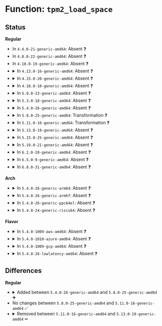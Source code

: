 # Function: <code>tpm2_load_space</code>

## Status
<b>Regular</b>
<ul>
<li>
In <code>4.4.0-21-generic-amd64</code>: Absent ❓
</li>
<li>
In <code>4.8.0-22-generic-amd64</code>: Absent ❓
</li>
<li>
In <code>4.10.0-19-generic-amd64</code>: Absent ❓
</li>
<li>
<details>
<summary>In <code>4.13.0-16-generic-amd64</code>: Absent ❓</summary>

```json
{
  "name": "tpm2_load_space",
  "collision_type": "Unique Static",
  "inline_type": "Full",
  "funcs": [
    {
      "addr": 18446744071584859227,
      "name": "tpm2_load_space",
      "external": false,
      "loc": "drivers/char/tpm/tpm2-space.c:177",
      "file": "drivers/char/tpm/tpm2-space.c",
      "inline": "not declared, inlined",
      "caller_inline": [
        "drivers/char/tpm/tpm2-space.c:tpm2_prepare_space"
      ],
      "caller_func": []
    }
  ],
  "symbols": []
}
```
</details>
</li>
<li>
<details>
<summary>In <code>4.15.0-20-generic-amd64</code>: Absent ❓</summary>

```json
{
  "name": "tpm2_load_space",
  "collision_type": "Unique Static",
  "inline_type": "Full",
  "funcs": [
    {
      "addr": 18446744071585278203,
      "name": "tpm2_load_space",
      "external": false,
      "loc": "drivers/char/tpm/tpm2-space.c:177",
      "file": "drivers/char/tpm/tpm2-space.c",
      "inline": "not declared, inlined",
      "caller_inline": [
        "drivers/char/tpm/tpm2-space.c:tpm2_prepare_space"
      ],
      "caller_func": []
    }
  ],
  "symbols": []
}
```
</details>
</li>
<li>
<details>
<summary>In <code>4.18.0-10-generic-amd64</code>: Absent ❓</summary>

```json
{
  "name": "tpm2_load_space",
  "collision_type": "Unique Static",
  "inline_type": "Full",
  "funcs": [
    {
      "addr": 18446744071585515418,
      "name": "tpm2_load_space",
      "external": false,
      "loc": "drivers/char/tpm/tpm2-space.c:180",
      "file": "drivers/char/tpm/tpm2-space.c",
      "inline": "not declared, inlined",
      "caller_inline": [
        "drivers/char/tpm/tpm2-space.c:tpm2_prepare_space"
      ],
      "caller_func": []
    }
  ],
  "symbols": []
}
```
</details>
</li>
<li>
<details>
<summary>In <code>5.0.0-13-generic-amd64</code>: Absent ❓</summary>

```json
{
  "name": "tpm2_load_space",
  "collision_type": "Unique Static",
  "inline_type": "Full",
  "funcs": [
    {
      "addr": 18446744071585635082,
      "name": "tpm2_load_space",
      "external": false,
      "loc": "drivers/char/tpm/tpm2-space.c:178",
      "file": "drivers/char/tpm/tpm2-space.c",
      "inline": "not declared, inlined",
      "caller_inline": [
        "drivers/char/tpm/tpm2-space.c:tpm2_prepare_space"
      ],
      "caller_func": []
    }
  ],
  "symbols": []
}
```
</details>
</li>
<li>
<details>
<summary>In <code>5.3.0-18-generic-amd64</code>: Absent ❓</summary>

```json
{
  "name": "tpm2_load_space",
  "collision_type": "Unique Static",
  "inline_type": "Full",
  "funcs": [
    {
      "addr": 18446744071585858014,
      "name": "tpm2_load_space",
      "external": false,
      "loc": "drivers/char/tpm/tpm2-space.c:173",
      "file": "drivers/char/tpm/tpm2-space.c",
      "inline": "not declared, inlined",
      "caller_inline": [
        "drivers/char/tpm/tpm2-space.c:tpm2_prepare_space"
      ],
      "caller_func": []
    }
  ],
  "symbols": []
}
```
</details>
</li>
<li>
<details>
<summary>In <code>5.4.0-26-generic-amd64</code>: Absent ❓</summary>

```json
{
  "name": "tpm2_load_space",
  "collision_type": "Unique Static",
  "inline_type": "Full",
  "funcs": [
    {
      "addr": 18446744071586000606,
      "name": "tpm2_load_space",
      "external": false,
      "loc": "drivers/char/tpm/tpm2-space.c:173",
      "file": "drivers/char/tpm/tpm2-space.c",
      "inline": "not declared, inlined",
      "caller_inline": [
        "drivers/char/tpm/tpm2-space.c:tpm2_prepare_space"
      ],
      "caller_func": []
    }
  ],
  "symbols": []
}
```
</details>
</li>
<li>
<details>
<summary>In <code>5.8.0-25-generic-amd64</code>: Transformation ❓</summary>

```c
int tpm2_load_space(struct tpm_chip * chip)
```

```json
{
  "name": "tpm2_load_space",
  "collision_type": "Unique Static",
  "inline_type": "No",
  "funcs": [
    {
      "addr": 0,
      "name": "tpm2_load_space",
      "external": false,
      "loc": "drivers/char/tpm/tpm2-space.c:176",
      "file": "drivers/char/tpm/tpm2-space.c",
      "inline": "seen, unknown",
      "caller_inline": [],
      "caller_func": [
        "drivers/char/tpm/tpm2-space.c:tpm2_prepare_space"
      ]
    }
  ],
  "symbols": [
    {
      "addr": 18446744071586738432,
      "name": "tpm2_load_space",
      "section": ".text",
      "bind": "STB_LOCAL",
      "size": 249
    },
    {
      "addr": 18446744071586740232,
      "name": "tpm2_load_space.cold",
      "section": ".text",
      "bind": "STB_LOCAL",
      "size": 58
    }
  ]
}
```
</details>
</li>
<li>
<details>
<summary>In <code>5.11.0-16-generic-amd64</code>: Transformation ❓</summary>

```c
int tpm2_load_space(struct tpm_chip * chip)
```

```json
{
  "name": "tpm2_load_space",
  "collision_type": "Unique Static",
  "inline_type": "No",
  "funcs": [
    {
      "addr": 0,
      "name": "tpm2_load_space",
      "external": false,
      "loc": "drivers/char/tpm/tpm2-space.c:176",
      "file": "drivers/char/tpm/tpm2-space.c",
      "inline": "seen, unknown",
      "caller_inline": [],
      "caller_func": [
        "drivers/char/tpm/tpm2-space.c:tpm2_prepare_space"
      ]
    }
  ],
  "symbols": [
    {
      "addr": 18446744071586832912,
      "name": "tpm2_load_space",
      "section": ".text",
      "bind": "STB_LOCAL",
      "size": 249
    },
    {
      "addr": 18446744071591471183,
      "name": "tpm2_load_space.cold",
      "section": ".text",
      "bind": "STB_LOCAL",
      "size": 58
    }
  ]
}
```
</details>
</li>
<li>
<details>
<summary>In <code>5.13.0-19-generic-amd64</code>: Absent ❓</summary>

```json
{
  "name": "tpm2_load_space",
  "collision_type": "Unique Static",
  "inline_type": "Full",
  "funcs": [
    {
      "addr": 18446744071586712781,
      "name": "tpm2_load_space",
      "external": false,
      "loc": "drivers/char/tpm/tpm2-space.c:176",
      "file": "drivers/char/tpm/tpm2-space.c",
      "inline": "not declared, inlined",
      "caller_inline": [
        "drivers/char/tpm/tpm2-space.c:tpm2_prepare_space"
      ],
      "caller_func": []
    }
  ],
  "symbols": []
}
```
</details>
</li>
<li>
<details>
<summary>In <code>5.15.0-25-generic-amd64</code>: Absent ❓</summary>

```json
{
  "name": "tpm2_load_space",
  "collision_type": "Unique Static",
  "inline_type": "Full",
  "funcs": [
    {
      "addr": 18446744071587262840,
      "name": "tpm2_load_space",
      "external": false,
      "loc": "drivers/char/tpm/tpm2-space.c:176",
      "file": "drivers/char/tpm/tpm2-space.c",
      "inline": "not declared, inlined",
      "caller_inline": [
        "drivers/char/tpm/tpm2-space.c:tpm2_prepare_space"
      ],
      "caller_func": []
    }
  ],
  "symbols": []
}
```
</details>
</li>
<li>
<details>
<summary>In <code>5.19.0-21-generic-amd64</code>: Absent ❓</summary>

```json
{
  "name": "tpm2_load_space",
  "collision_type": "Unique Static",
  "inline_type": "Full",
  "funcs": [
    {
      "addr": 18446744071588572552,
      "name": "tpm2_load_space",
      "external": false,
      "loc": "drivers/char/tpm/tpm2-space.c:176",
      "file": "drivers/char/tpm/tpm2-space.c",
      "inline": "not declared, inlined",
      "caller_inline": [
        "drivers/char/tpm/tpm2-space.c:tpm2_prepare_space"
      ],
      "caller_func": []
    }
  ],
  "symbols": []
}
```
</details>
</li>
<li>
<details>
<summary>In <code>6.2.0-20-generic-amd64</code>: Absent ❓</summary>

```json
{
  "name": "tpm2_load_space",
  "collision_type": "Unique Static",
  "inline_type": "Full",
  "funcs": [
    {
      "addr": 18446744071590027416,
      "name": "tpm2_load_space",
      "external": false,
      "loc": "drivers/char/tpm/tpm2-space.c:176",
      "file": "drivers/char/tpm/tpm2-space.c",
      "inline": "not declared, inlined",
      "caller_inline": [
        "drivers/char/tpm/tpm2-space.c:tpm2_prepare_space"
      ],
      "caller_func": []
    }
  ],
  "symbols": []
}
```
</details>
</li>
<li>
<details>
<summary>In <code>6.5.0-9-generic-amd64</code>: Absent ❓</summary>

```json
{
  "name": "tpm2_load_space",
  "collision_type": "Unique Static",
  "inline_type": "Full",
  "funcs": [
    {
      "addr": 18446744071590336696,
      "name": "tpm2_load_space",
      "external": false,
      "loc": "drivers/char/tpm/tpm2-space.c:176",
      "file": "drivers/char/tpm/tpm2-space.c",
      "inline": "not declared, inlined",
      "caller_inline": [
        "drivers/char/tpm/tpm2-space.c:tpm2_prepare_space"
      ],
      "caller_func": []
    }
  ],
  "symbols": []
}
```
</details>
</li>
<li>
<details>
<summary>In <code>6.8.0-31-generic-amd64</code>: Absent ❓</summary>

```json
{
  "name": "tpm2_load_space",
  "collision_type": "Unique Static",
  "inline_type": "Full",
  "funcs": [
    {
      "addr": 18446744071590678184,
      "name": "tpm2_load_space",
      "external": false,
      "loc": "drivers/char/tpm/tpm2-space.c:176",
      "file": "drivers/char/tpm/tpm2-space.c",
      "inline": "not declared, inlined",
      "caller_inline": [
        "drivers/char/tpm/tpm2-space.c:tpm2_prepare_space"
      ],
      "caller_func": []
    }
  ],
  "symbols": []
}
```
</details>
</li>
</ul>
<b>Arch</b>
<ul>
<li>
<details>
<summary>In <code>5.4.0-26-generic-arm64</code>: Absent ❓</summary>

```json
{
  "name": "tpm2_load_space",
  "collision_type": "Unique Static",
  "inline_type": "Full",
  "funcs": [
    {
      "addr": 18446603336498797288,
      "name": "tpm2_load_space",
      "external": false,
      "loc": "drivers/char/tpm/tpm2-space.c:173",
      "file": "drivers/char/tpm/tpm2-space.c",
      "inline": "not declared, inlined",
      "caller_inline": [
        "drivers/char/tpm/tpm2-space.c:tpm2_prepare_space"
      ],
      "caller_func": []
    }
  ],
  "symbols": []
}
```
</details>
</li>
<li>
<details>
<summary>In <code>5.4.0-26-generic-armhf</code>: Absent ❓</summary>

```json
{
  "name": "tpm2_load_space",
  "collision_type": "Unique Static",
  "inline_type": "Full",
  "funcs": [
    {
      "addr": 3231412024,
      "name": "tpm2_load_space",
      "external": false,
      "loc": "drivers/char/tpm/tpm2-space.c:173",
      "file": "drivers/char/tpm/tpm2-space.c",
      "inline": "not declared, inlined",
      "caller_inline": [
        "drivers/char/tpm/tpm2-space.c:tpm2_prepare_space"
      ],
      "caller_func": []
    }
  ],
  "symbols": []
}
```
</details>
</li>
<li>
<details>
<summary>In <code>5.4.0-26-generic-ppc64el</code>: Absent ❓</summary>

```json
{
  "name": "tpm2_load_space",
  "collision_type": "Unique Static",
  "inline_type": "Full",
  "funcs": [
    {
      "addr": 13835058055291992768,
      "name": "tpm2_load_space",
      "external": false,
      "loc": "drivers/char/tpm/tpm2-space.c:173",
      "file": "drivers/char/tpm/tpm2-space.c",
      "inline": "not declared, inlined",
      "caller_inline": [
        "drivers/char/tpm/tpm2-space.c:tpm2_prepare_space"
      ],
      "caller_func": []
    }
  ],
  "symbols": []
}
```
</details>
</li>
<li>
<details>
<summary>In <code>5.4.0-24-generic-riscv64</code>: Absent ❓</summary>

```json
{
  "name": "tpm2_load_space",
  "collision_type": "Unique Static",
  "inline_type": "Full",
  "funcs": [
    {
      "addr": 18446743936276299776,
      "name": "tpm2_load_space",
      "external": false,
      "loc": "drivers/char/tpm/tpm2-space.c:173",
      "file": "drivers/char/tpm/tpm2-space.c",
      "inline": "not declared, inlined",
      "caller_inline": [
        "drivers/char/tpm/tpm2-space.c:tpm2_prepare_space"
      ],
      "caller_func": []
    }
  ],
  "symbols": []
}
```
</details>
</li>
</ul>
<b>Flavor</b>
<ul>
<li>
<details>
<summary>In <code>5.4.0-1009-aws-amd64</code>: Absent ❓</summary>

```json
{
  "name": "tpm2_load_space",
  "collision_type": "Unique Static",
  "inline_type": "Full",
  "funcs": [
    {
      "addr": 18446744071585761582,
      "name": "tpm2_load_space",
      "external": false,
      "loc": "drivers/char/tpm/tpm2-space.c:173",
      "file": "drivers/char/tpm/tpm2-space.c",
      "inline": "not declared, inlined",
      "caller_inline": [
        "drivers/char/tpm/tpm2-space.c:tpm2_prepare_space"
      ],
      "caller_func": []
    }
  ],
  "symbols": []
}
```
</details>
</li>
<li>
<details>
<summary>In <code>5.4.0-1010-azure-amd64</code>: Absent ❓</summary>

```json
{
  "name": "tpm2_load_space",
  "collision_type": "Unique Static",
  "inline_type": "Full",
  "funcs": [
    {
      "addr": 18446744071585620766,
      "name": "tpm2_load_space",
      "external": false,
      "loc": "drivers/char/tpm/tpm2-space.c:173",
      "file": "drivers/char/tpm/tpm2-space.c",
      "inline": "not declared, inlined",
      "caller_inline": [
        "drivers/char/tpm/tpm2-space.c:tpm2_prepare_space"
      ],
      "caller_func": []
    }
  ],
  "symbols": []
}
```
</details>
</li>
<li>
<details>
<summary>In <code>5.4.0-1009-gcp-amd64</code>: Absent ❓</summary>

```json
{
  "name": "tpm2_load_space",
  "collision_type": "Unique Static",
  "inline_type": "Full",
  "funcs": [
    {
      "addr": 18446744071585950622,
      "name": "tpm2_load_space",
      "external": false,
      "loc": "drivers/char/tpm/tpm2-space.c:173",
      "file": "drivers/char/tpm/tpm2-space.c",
      "inline": "not declared, inlined",
      "caller_inline": [
        "drivers/char/tpm/tpm2-space.c:tpm2_prepare_space"
      ],
      "caller_func": []
    }
  ],
  "symbols": []
}
```
</details>
</li>
<li>
<details>
<summary>In <code>5.4.0-26-lowlatency-amd64</code>: Absent ❓</summary>

```json
{
  "name": "tpm2_load_space",
  "collision_type": "Unique Static",
  "inline_type": "Full",
  "funcs": [
    {
      "addr": 18446744071586058382,
      "name": "tpm2_load_space",
      "external": false,
      "loc": "drivers/char/tpm/tpm2-space.c:173",
      "file": "drivers/char/tpm/tpm2-space.c",
      "inline": "not declared, inlined",
      "caller_inline": [
        "drivers/char/tpm/tpm2-space.c:tpm2_prepare_space"
      ],
      "caller_func": []
    }
  ],
  "symbols": []
}
```
</details>
</li>
</ul>

## Differences
<b>Regular</b>
<ul>
<li>
<details>
<summary>Added between <code>5.4.0-26-generic-amd64</code> and <code>5.8.0-25-generic-amd64</code> ➕</summary>

```c
int tpm2_load_space(struct tpm_chip * chip)
```
</details>
</li>
<li>
No changes between <code>5.8.0-25-generic-amd64</code> and <code>5.11.0-16-generic-amd64</code> ✅
</li>
<li>
<details>
<summary>Removed between <code>5.11.0-16-generic-amd64</code> and <code>5.13.0-19-generic-amd64</code> ➖</summary>

```c
int tpm2_load_space(struct tpm_chip * chip)
```
</details>
</li>
</ul>
